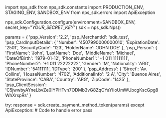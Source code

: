 import nps_sdk
from nps_sdk.constants import PRODUCTION_ENV, STAGING_ENV, SANDBOX_ENV
from nps_sdk.errors import ApiException

nps_sdk.Configuration.configure(environment=SANDBOX_ENV,
                            secret_key="_YOUR_SECRET_KEY_")
sdk = nps_sdk.Nps()

params = {
    'psp_Version': '2.2',
    'psp_MerchantId': 'sdk_test',
    'psp_CardInputDetails': {
        'Number': '4507990000000010',
        'ExpirationDate': '2501',
        'SecurityCode': '123',
        'HolderName': 'JOHN DOE'
    },
    'psp_Person': {
        'FirstName': 'John',
        'LastName': 'Doe',
        'MiddleName': 'Michael',
        'DateOfBirth': '1979-01-12',
        'PhoneNumber1': '+1 011 11111111',
        'PhoneNumber2': '+1 011 22222222',
        'Gender': 'M',
        'Nationality': 'ARG',
        'IDNumber': '54111111',
        'IDType': '200'
    },
    'psp_Address': {
        'Street': 'Av. Collins',
        'HouseNumber': '4702',
        'AdditionalInfo': '2 A',
        'City': 'Buenos Aires',
        'StateProvince': 'CABA',
        'Country': 'ARG',
        'ZipCode': '1425'
    },
    'psp_ClientSession': 'C5jwwbyAYneLbvZe0IYPHTvn7ODMb3vG8ZqCYaYIioUmWUbcgKscGpg8WhXrspRs'
}

try: 
    response = sdk.create_payment_method_token(params) 
except ApiException: 
    # Code to handle error 
    pass 
